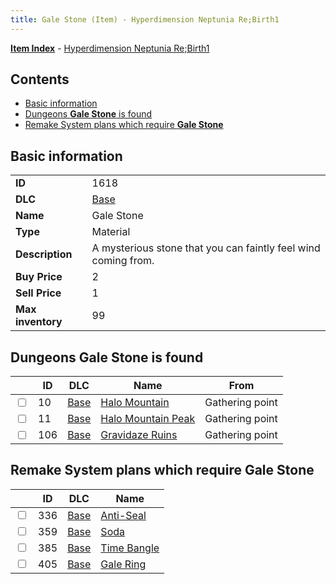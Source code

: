 ```yaml
---
title: Gale Stone (Item) - Hyperdimension Neptunia Re;Birth1
---
```


[**Item Index**](/neptunia/rb1/item/index.html) - [Hyperdimension Neptunia Re;Birth1](/neptunia/rb1)

## Contents

- [Basic information](#basic-information)
- [Dungeons **Gale Stone** is found](#dungeons-gale-stone-is-found)
- [Remake System plans which require **Gale Stone**](#remake-system-plans-which-require-gale-stone)
## Basic information

|   |   |
| -- | -- |
| **ID** | 1618 |
| **DLC** | [Base](/neptunia/rb1/dlc/1-base.html) |
| **Name** | Gale Stone |
| **Type** | Material |
| **Description** | A mysterious stone that you can faintly feel wind coming from. |
| **Buy Price** | 2 |
| **Sell Price** | 1 |
| **Max inventory** | 99 |


## Dungeons **Gale Stone** is found

|    | ID | DLC | Name | From |
| -- | -- | --- | ---- | ---- |
| <input type="checkbox" id="rb1-dungeon-1-10" class="trackbox" /> | 10 | [Base](/neptunia/rb1/dlc/1-base.html) | [Halo Mountain](/neptunia/rb1/dungeon/1-10-halo-mountain.html) | Gathering point |
| <input type="checkbox" id="rb1-dungeon-1-11" class="trackbox" /> | 11 | [Base](/neptunia/rb1/dlc/1-base.html) | [Halo Mountain Peak](/neptunia/rb1/dungeon/1-11-halo-mountain-peak.html) | Gathering point |
| <input type="checkbox" id="rb1-dungeon-1-106" class="trackbox" /> | 106 | [Base](/neptunia/rb1/dlc/1-base.html) | [Gravidaze Ruins](/neptunia/rb1/dungeon/1-106-gravidaze-ruins.html) | Gathering point |


## Remake System plans which require **Gale Stone**

|    | ID | DLC | Name |
| -- | -- | --- | ---- |
| <input type="checkbox" id="rb1-quest-1-336" class="trackbox" /> | 336 | [Base](/neptunia/rb1/dlc/1-base.html) | [Anti-Seal](/neptunia/rb1/quest/1-336-anti-seal.html) |
| <input type="checkbox" id="rb1-quest-1-359" class="trackbox" /> | 359 | [Base](/neptunia/rb1/dlc/1-base.html) | [Soda](/neptunia/rb1/quest/1-359-soda.html) |
| <input type="checkbox" id="rb1-quest-1-385" class="trackbox" /> | 385 | [Base](/neptunia/rb1/dlc/1-base.html) | [Time Bangle](/neptunia/rb1/quest/1-385-time-bangle.html) |
| <input type="checkbox" id="rb1-quest-1-405" class="trackbox" /> | 405 | [Base](/neptunia/rb1/dlc/1-base.html) | [Gale Ring](/neptunia/rb1/quest/1-405-gale-ring.html) |
